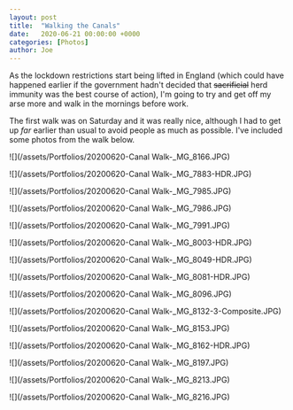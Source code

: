 ```yaml
---
layout: post
title:  "Walking the Canals"
date:   2020-06-21 00:00:00 +0000
categories: [Photos]
author: Joe
---
```

As the lockdown restrictions start being lifted in England (which could have happened earlier if the government hadn't decided that ~~sacrificial~~ herd immunity was the best course of action), I'm going to try and get off my arse more and walk in the mornings before work.

The first walk was on Saturday and it was really nice, although I had to get up *far* earlier than usual to avoid people as much as possible. I've included some photos from the walk below.

![](/assets/Portfolios/20200620-Canal Walk-_MG_8166.JPG)
<!-- more -->

![](/assets/Portfolios/20200620-Canal Walk-_MG_7883-HDR.JPG)

![](/assets/Portfolios/20200620-Canal Walk-_MG_7985.JPG)

![](/assets/Portfolios/20200620-Canal Walk-_MG_7986.JPG)

![](/assets/Portfolios/20200620-Canal Walk-_MG_7991.JPG)

![](/assets/Portfolios/20200620-Canal Walk-_MG_8003-HDR.JPG)

![](/assets/Portfolios/20200620-Canal Walk-_MG_8049-HDR.JPG)

![](/assets/Portfolios/20200620-Canal Walk-_MG_8081-HDR.JPG)

![](/assets/Portfolios/20200620-Canal Walk-_MG_8096.JPG)

![](/assets/Portfolios/20200620-Canal Walk-_MG_8132-3-Composite.JPG)

![](/assets/Portfolios/20200620-Canal Walk-_MG_8153.JPG)

![](/assets/Portfolios/20200620-Canal Walk-_MG_8162-HDR.JPG)

![](/assets/Portfolios/20200620-Canal Walk-_MG_8197.JPG)

![](/assets/Portfolios/20200620-Canal Walk-_MG_8213.JPG)

![](/assets/Portfolios/20200620-Canal Walk-_MG_8216.JPG)